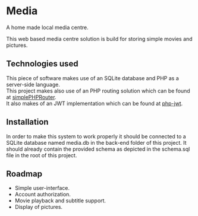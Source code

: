# Media
A home made local media centre.

This web based media centre solution is build for storing simple movies and pictures.

## Technologies used
This piece of software makes use of an SQLite database and PHP as a server-side language.  
This project makes also use of an PHP routing solution which can be found at [simplePHPRouter](https://github.com/steampixel/simplePHPRouter).  
It also makes of an JWT implementation which can be found at [php-jwt](https://github.com/firebase/php-jwt).

## Installation
In order to make this system to work properly it should be connected to a SQLite database named media.db in the back-end folder of this project.
It should already contain the provided schema as depicted in the schema.sql file in the root of this project.

## Roadmap
* Simple user-interface.
* Account authorization.
* Movie playback and subtitle support.
* Display of pictures. 
